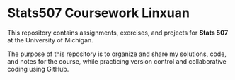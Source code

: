 # Stats507 Coursework Linxuan

This repository contains assignments, exercises, and projects for **Stats 507** at the University of Michigan.  

The purpose of this repository is to organize and share my solutions, code, and notes for the course, while practicing version control and collaborative coding using GitHub.
